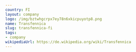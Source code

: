 ```yaml
---
country: FI
layout: company
logo: /img/bztwhgcrpx7ey78n6xkicpuyotp8.png
name: Transfennica
slug: transfennica-fi
tags:
- company
wikipediaUrl: https://de.wikipedia.org/wiki/Transfennica
---
```

